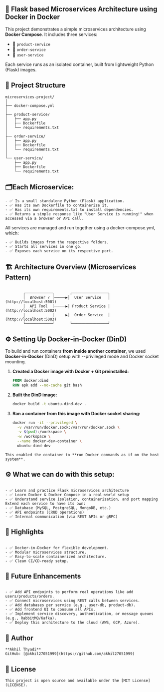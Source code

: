 ## 🚀 Flask based Microservices Architecture using Docker in Docker

This project demonstrates a simple microservices architecture using **Docker Compose**. It includes three services:
- 🍭 `product-service`
- 📍 `order-service`
- 👤 `user-service`

Each service runs as an isolated container, built from lightweight Python (Flask) images.


## 📆 Project Structure
```
microservices-project/
│
├── docker-compose.yml
│
├── product-service/
│   ├── app.py
│   ├── Dockerfile
│   └── requirements.txt
│
├── order-service/
│   ├── app.py
│   ├── Dockerfile
│   └── requirements.txt
│
└── user-service/
    ├── app.py
    ├── Dockerfile
    └── requirements.txt
```
## 🗂️Each Microservice:
```
- ✅ Is a small standalone Python (Flask) application.
- ✅ Has its own Dockerfile to containerize it.
- ✅ Has its own requirements.txt to install dependencies.
- ✅ Returns a simple response like "User Service is running!" when accessed via a browser or API call.

```
All services are managed and run together using a docker-compose.yml, which:
```
- ✅ Builds images from the respective folders.
- ✅ Starts all services in one go.
- ✅ Exposes each service on its respective port.

```
## 🏗 Architecture Overview (Microservices Pattern)
```

        ┌────────────┐       ┌────────────────┐
        │  Browser / │─────▶│  User Service   │ (http://localhost:5001)
        │  API Tool  │─────▶│ Product Service │ (http://localhost:5002)
        |            |     ▶│  Order Service  │ (http://localhost:5003)
        └────────────┘       └────────────────┘
```
## ⚙️ Setting Up Docker-in-Docker (DinD)

To build and run containers **from inside another container**, we used **Docker-in-Docker** (DinD) setup with --privileged mode and Docker socket mounting.

1. **Created a Docker image with Docker + Git preinstalled:**
   ```dockerfile
   FROM docker:dind
   RUN apk add --no-cache git bash
   ```

2. **Built the DinD image:**
   ```bash
   docker build -t ubuntu-dind-dev .
   ```

3. **Ran a container from this image with Docker socket sharing:**
   ```bash
   docker run -it --privileged \
     -v /var/run/docker.sock:/var/run/docker.sock \
     -v $(pwd):/workspace \
     -w /workspace \
     --name docker-dev-container \
     ubuntu-dind-dev
   ```
```
This enabled the container to **run Docker commands as if on the host system**.
```

## ⚙️ What we can do with this setup:
```

- ✅ Learn and practice Flask microservices architecture
- ✅ Learn Docker & Docker Compose in a real-world setup
- ✅ Understand service isolation, containerization, and port mapping Extend each service to have its own:
- ✅ Database (MySQL, PostgreSQL, MongoDB, etc.)
- ✅ API endpoints (CRUD operations)
- ✅ Internal communication (via REST APIs or gRPC)

```
## 📌 Highlights
```

- ✅ Docker-in-Docker for flexible development.
- ✅ Modular microservices structure.
- ✅ Easy-to-scale containerized architecture.
- ✅ Clean CI/CD-ready setup.

```
## 🚀 Future Enhancements
```

- ✅ Add API endpoints to perform real operations like add users/products/orders.
- ✅ Connect microservices using REST calls between services.
- ✅ Add databases per service (e.g., user-db, product-db).
- ✅ Add frontend UI to consume all APIs.
- ✅ Implement service discovery, authentication, or message queues (e.g., RabbitMQ/Kafka).
- ✅ Deploy this architecture to the cloud (AWS, GCP, Azure).

```
## 🙌 Author
```
**Akhil Thyadi**  
GitHub: [@akhil27051999](https://github.com/akhil27051999)

```
## 📜 License
```
This project is open source and available under the [MIT License](LICENSE).

